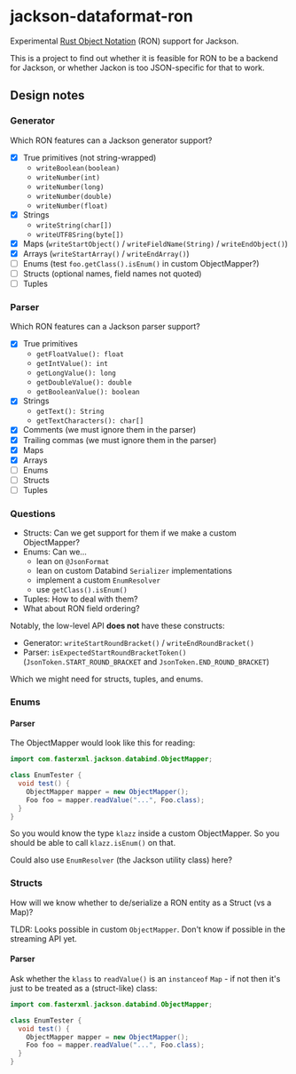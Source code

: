 # jackson-dataformat-ron

Experimental [Rust Object Notation](https://github.com/ron-rs/ron) (RON) support for Jackson.

This is a project to find out whether it is feasible for RON to be a backend for Jackson, or whether Jackon is too JSON-specific for that to work.

## Design notes

### Generator

Which RON features can a Jackson generator support?

- [x] True primitives (not string-wrapped)
  - `writeBoolean(boolean)`
  - `writeNumber(int)`
  - `writeNumber(long)`
  - `writeNumber(double)`
  - `writeNumber(float)`
- [x] Strings
  - `writeString(char[])`
  - `writeUTF8Sring(byte[])`
- [x] Maps (`writeStartObject()` / `writeFieldName(String)` / `writeEndObject()`)
- [x] Arrays (`writeStartArray()` / `writeEndArray()`)
- [ ] Enums (test `foo.getClass().isEnum()` in custom ObjectMapper?)
- [ ] Structs (optional names, field names not quoted)
- [ ] Tuples

### Parser

Which RON features can a Jackson parser support?

- [x] True primitives
  - `getFloatValue(): float`
  - `getIntValue(): int`
  - `getLongValue(): long`
  - `getDoubleValue(): double`
  - `getBooleanValue(): boolean`
- [x] Strings
  - `getText(): String`
  - `getTextCharacters(): char[]` 
- [x] Comments (we must ignore them in the parser)
- [x] Trailing commas (we must ignore them in the parser)
- [x] Maps
- [x] Arrays
- [ ] Enums
- [ ] Structs
- [ ] Tuples

### Questions

- Structs: Can we get support for them if we make a custom ObjectMapper?
- Enums: Can we...
  - lean on `@JsonFormat` 
  - lean on custom Databind `Serializer` implementations
  - implement a custom `EnumResolver`
  - use `getClass().isEnum()`
- Tuples: How to deal with them?
- What about RON field ordering?

Notably, the low-level API **does not** have these constructs:

- Generator: `writeStartRoundBracket()` / `writeEndRoundBracket()`
- Parser: `isExpectedStartRoundBracketToken()` (`JsonToken.START_ROUND_BRACKET` and `JsonToken.END_ROUND_BRACKET`)
  
Which we might need for structs, tuples, and enums.

### Enums

#### Parser

The ObjectMapper would look like this for reading:

```java
import com.fasterxml.jackson.databind.ObjectMapper;

class EnumTester {
  void test() {
    ObjectMapper mapper = new ObjectMapper();
    Foo foo = mapper.readValue("...", Foo.class);
  }
}
```

So you would know the type `klazz` inside a custom ObjectMapper. So you should be able to call `klazz.isEnum()` on that.

Could also use `EnumResolver` (the Jackson utility class) here?

### Structs

How will we know whether to de/serialize a RON entity as a Struct (vs a Map)?

TLDR: Looks possible in custom `ObjectMapper`. Don't know if possible in the streaming API yet.

#### Parser

Ask whether the `klass` to `readValue()` is an `instanceof` `Map` - if not then it's just to be treated as a (struct-like) class:

```java
import com.fasterxml.jackson.databind.ObjectMapper;

class EnumTester {
  void test() {
    ObjectMapper mapper = new ObjectMapper();
    Foo foo = mapper.readValue("...", Foo.class);
  }
}
```